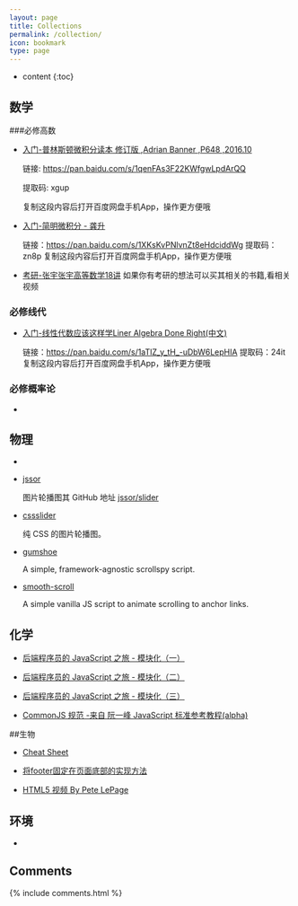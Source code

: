 ```yaml
---
layout: page
title: Collections
permalink: /collection/
icon: bookmark
type: page
---
```


* content
{:toc}
## 数学

###必修高数

* [入门-普林斯顿微积分读本 修订版 ,Adrian Banner ,P648 ,2016.10](https://book.douban.com/subject/26899701/)

  链接: https://pan.baidu.com/s/1qenFAs3F22KWfgwLpdArQQ 

  提取码: xgup 

  复制这段内容后打开百度网盘手机App，操作更方便哦

* [入门-简明微积分 - 龚升](https://book.douban.com/subject/2025549/)

  链接：https://pan.baidu.com/s/1XKsKvPNlvnZt8eHdciddWg 
  提取码：zn8p 
  复制这段内容后打开百度网盘手机App，操作更方便哦

* [考研-张宇张宇高等数学18讲](https://book.douban.com/subject/26552265/)
  如果你有考研的想法可以买其相关的书籍,看相关视频

### 必修线代

* [入门-线性代数应该这样学Liner Algebra Done Right(中文)](https://book.douban.com/subject/3715623/)

  链接：https://pan.baidu.com/s/1aTlZ_y_tH_-uDbW6LepHIA 
  提取码：24it 
  复制这段内容后打开百度网盘手机App，操作更方便哦

### 必修概率论

- 

## 物理

* 

* [jssor](http://www.jssor.com/)

    图片轮播图其 GitHub 地址 [jssor/slider](https://github.com/jssor/slider)

* [cssslider](http://cssslider.com/)

    纯 CSS 的图片轮播图。

- [gumshoe](https://github.com/cferdinandi/gumshoe)

    A simple, framework-agnostic scrollspy script.

- [smooth-scroll](https://github.com/cferdinandi/smooth-scroll)

  A simple vanilla JS script to animate scrolling to anchor links.

## 化学

* [后端程序员的 JavaScript 之旅 - 模块化（一）](http://lishaopeng.com/2016/02/05/js-module/)
* [后端程序员的 JavaScript 之旅 - 模块化（二）](http://lishaopeng.com/2016/02/11/js-module2/)
* [后端程序员的 JavaScript 之旅 - 模块化（三）](http://lishaopeng.com/2016/02/19/js-module3/)

* [CommonJS 规范 -来自 阮一峰 JavaScript 标准参考教程(alpha)](http://javascript.ruanyifeng.com/nodejs/module.html)

##生物

- [<head> Cheat Sheet](http://gethead.info/)
* [将footer固定在页面底部的实现方法](https://segmentfault.com/a/1190000004453249)
- [HTML5 视频 By Pete LePage](https://www.html5rocks.com/zh/tutorials/video/basics/)

## 环境

- 

## Comments

{% include comments.html %}
